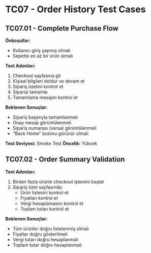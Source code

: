 # TC07 - Order History Test Cases

## TC07.01 - Complete Purchase Flow
**Önkoşullar:**
- Kullanıcı giriş yapmış olmalı
- Sepette en az bir ürün olmalı

**Test Adımları:**
1. Checkout sayfasına git
2. Kişisel bilgileri doldur ve devam et
3. Sipariş özetini kontrol et
4. Siparişi tamamla
5. Tamamlama mesajını kontrol et

**Beklenen Sonuçlar:**
- Sipariş başarıyla tamamlanmalı
- Onay mesajı görüntülenmeli
- Sipariş numarası (varsa) görüntülenmeli
- "Back Home" butonu görünür olmalı

**Test Seviyesi:** Smoke Test
**Öncelik:** Yüksek

## TC07.02 - Order Summary Validation
**Test Adımları:**
1. Birden fazla ürünle checkout işlemini başlat
2. Sipariş özet sayfasında:
   - Ürün listesini kontrol et
   - Fiyatları kontrol et
   - Vergi hesaplamasını kontrol et
   - Toplam tutarı kontrol et

**Beklenen Sonuçlar:**
- Tüm ürünler doğru listelenmiş olmalı
- Fiyatlar doğru gösterilmeli
- Vergi tutarı doğru hesaplanmalı
- Toplam tutar doğru hesaplanmalı